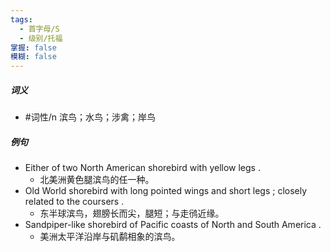 ```yaml
---
tags:
  - 首字母/S
  - 级别/托福
掌握: false
模糊: false
---
```

##### 词义
- #词性/n  滨鸟；水鸟；涉禽；岸鸟
##### 例句
- Either of two North American shorebird with yellow legs .
	- 北美洲黄色腿滨鸟的任一种。
- Old World shorebird with long pointed wings and short legs ; closely related to the coursers .
	- 东半球滨鸟，翅膀长而尖，腿短；与走鸻近缘。
- Sandpiper-like shorebird of Pacific coasts of North and South America .
	- 美洲太平洋沿岸与矶鹬相象的滨鸟。
